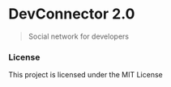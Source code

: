 # DevConnector 2.0

> Social network for developers

### License

This project is licensed under the MIT License
